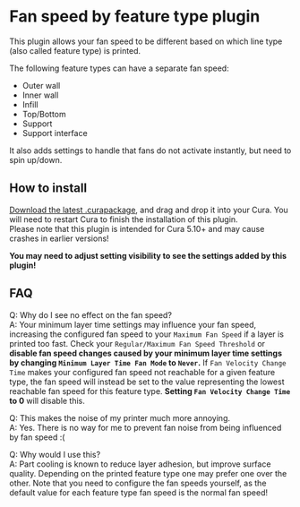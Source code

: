 # Fan speed by feature type plugin

This plugin allows your fan speed to be different based on which line type (also called feature type) is printed. 

The following feature types can have a separate fan speed:
- Outer wall
- Inner wall
- Infill
- Top/Bottom
- Support
- Support interface
  
It also adds settings to handle that fans do not activate instantly, but need to spin up/down.


## How to install

[Download the latest .curapackage](https://github.com/ThomasRahm/CuraEngine_plugin_fan_by_feature/releases/download/1.0.0/CuraEngineFanSpeedByFeatureType_v1.0.0.curapackage), and drag and drop it into your Cura. You will need to restart Cura to finish the installation of this plugin.  
Please note that this plugin is intended for Cura 5.10+ and may cause crashes in earlier versions!

**You may need to adjust setting visibility to see the settings added by this plugin!**

## FAQ

Q: Why do I see no effect on the fan speed?  
A: Your minimum layer time settings may influence your fan speed, increasing the configured fan speed to your `Maximum Fan Speed` if a layer is printed too fast. Check your `Regular/Maximum Fan Speed Threshold` or **disable fan speed changes caused by your minimum layer time settings by changing `Minimum Layer Time Fan Mode` to `Never`.** If `Fan Velocity Change Time` makes your configured fan speed not reachable for a given feature type, the fan speed will instead be set to the value representing the lowest reachable fan speed for this feature type. **Setting `Fan Velocity Change Time` to 0** will disable this.

Q: This makes the noise of my printer much more annoying.  
A: Yes. There is no way for me to prevent fan noise from being influenced by fan speed :(

Q: Why would I use this?  
A: Part cooling is known to reduce layer adhesion, but improve surface quality. Depending on the printed feature type one may prefer one over the other. Note that you need to configure the fan speeds yourself, as the default value for each feature type fan speed is the normal fan speed!
